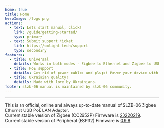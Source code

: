 ```yaml
---
home: true
title: Home
heroImage: /logo.png
actions:
  - text: Lets start manual, click!
    link: /guide/getting-started/
    type: primary
  - text: Submit support ticket
    link: https://smlight.tech/support
    type: secondary
features:
  - title: Universal
    details: Works in both modes - Zigbee to Ethernet and Zigbee to USB adapter. Zigbee to WiFi is possible by SLZB-06, currently under development in firmware.
  - title: PoE support
    details: Get rid of power cables and plugs! Power your device with PoE.
  - title: Ukrainian quality!
    details: Made with love by Ukrainians.
footer: slzb-06 manual is maintained by slzb-06 community.
---
```


<hr>

This is an official, online and always up-to-date manual of SLZB-06 Zigbee Ethernet USB PoE LAN Adapter.  
Current stable version of Zigbee (CC2652P) Firmware is [20220219](https://github.com/Koenkk/Z-Stack-firmware/tree/master/coordinator/Z-Stack_3.x.0/bin).  
Current stable version of Peripheral (ESP32) Firmware is [0.9.8](https://github.com/smlight-dev/slzb-06-firmware)
